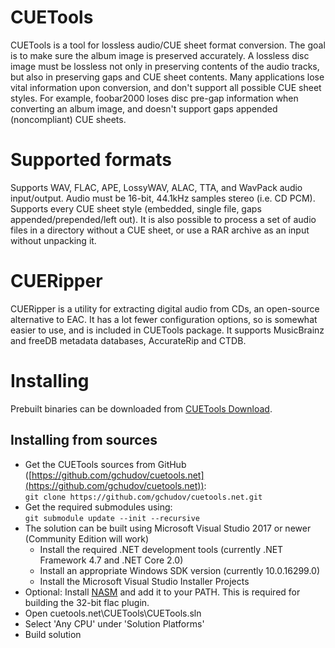 # CUETools
CUETools is a tool for lossless audio/CUE sheet format conversion. The goal is to make sure the album image is preserved accurately. A lossless disc image must be lossless not only in preserving contents of the audio tracks, but also in preserving gaps and CUE sheet contents. Many applications lose vital information upon conversion, and don't support all possible CUE sheet styles. For example, foobar2000 loses disc pre-gap information when converting an album image, and doesn't support gaps appended (noncompliant) CUE sheets.
# Supported formats
Supports WAV, FLAC, APE, LossyWAV, ALAC, TTA, and WavPack audio input/output. Audio must be 16-bit, 44.1kHz samples stereo (i.e. CD PCM). Supports every CUE sheet style (embedded, single file, gaps appended/prepended/left out). It is also possible to process a set of audio files in a directory without a CUE sheet, or use a RAR archive as an input without unpacking it.
# CUERipper
CUERipper is a utility for extracting digital audio from CDs, an open-source alternative to EAC. It has a lot fewer configuration options, so is somewhat easier to use, and is included in CUETools package. It supports MusicBrainz and freeDB metadata databases, AccurateRip and CTDB.
# Installing
Prebuilt binaries can be downloaded from [CUETools Download](http://cue.tools/wiki/CUETools_Download).
## Installing from sources
* Get the CUETools sources from GitHub ([https://github.com/gchudov/cuetools.net](https://github.com/gchudov/cuetools.net)):  
`git clone https://github.com/gchudov/cuetools.net.git`
* Get the required submodules using:  
`git submodule update --init --recursive`
* The solution can be built using Microsoft Visual Studio 2017 or newer (Community Edition will work)
  * Install the required .NET development tools (currently .NET Framework 4.7 and .NET Core 2.0)
  * Install an appropriate Windows SDK version (currently 10.0.16299.0)
  * Install the Microsoft Visual Studio Installer Projects
* Optional: Install [NASM](https://www.nasm.us/) and add it to your PATH. This is required for building the 32-bit flac plugin.
* Open cuetools.net\CUETools\CUETools.sln
* Select 'Any CPU' under 'Solution Platforms'
* Build solution

